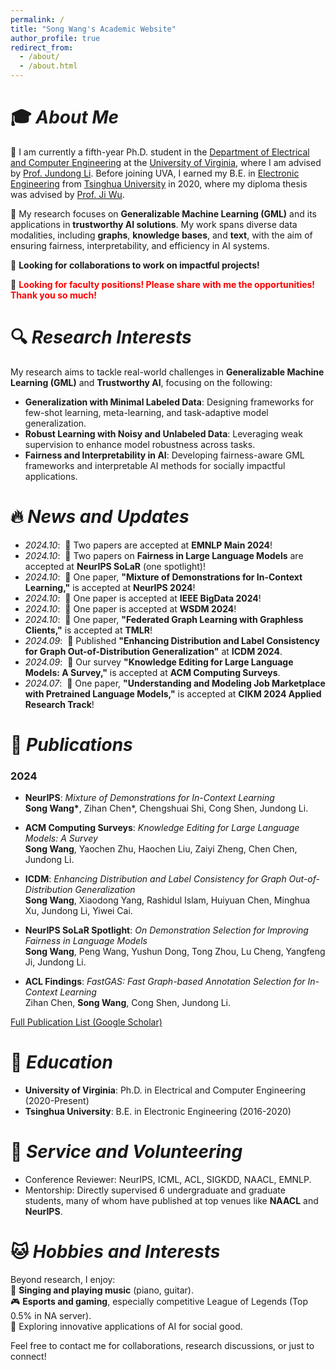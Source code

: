 ```yaml
---
permalink: /
title: "Song Wang's Academic Website"
author_profile: true
redirect_from: 
  - /about/
  - /about.html
---
```


# 🎓 _About Me_

🏫 I am currently a fifth-year Ph.D. student in the 
<a href="https://engineering.virginia.edu/department/electrical-and-computer-engineering" target="_blank">Department of Electrical and Computer Engineering</a> 
at the 
<a href="https://www.virginia.edu/" target="_blank">University of Virginia</a>, 
where I am advised by 
<a href="https://jundongli.github.io/" target="_blank">Prof. Jundong Li</a>. 
Before joining UVA, I earned my B.E. in 
<a href="https://www.ee.tsinghua.edu.cn/en/" target="_blank">Electronic Engineering</a> 
from 
<a href="https://www.tsinghua.edu.cn/en/" target="_blank">Tsinghua University</a> 
in 2020, where my diploma thesis was advised by 
<a href="https://www.ee.tsinghua.edu.cn/en/info/1064/1273.htm" target="_blank">Prof. Ji Wu</a>.


📝 My research focuses on **Generalizable Machine Learning (GML)** and its applications in **trustworthy AI solutions**. My work spans diverse data modalities, including **graphs**, **knowledge bases**, and **text**, with the aim of ensuring fairness, interpretability, and efficiency in AI systems.



🤝 **Looking for collaborations to work on impactful projects!**

💼 **<span style="color: red;"> Looking for faculty positions! Please share with me the opportunities! Thank you so much!</span>**

# 🔍 _Research Interests_

My research aims to tackle real-world challenges in **Generalizable Machine Learning (GML)** and **Trustworthy AI**, focusing on the following:

- **Generalization with Minimal Labeled Data**: Designing frameworks for few-shot learning, meta-learning, and task-adaptive model generalization.
- **Robust Learning with Noisy and Unlabeled Data**: Leveraging weak supervision to enhance model robustness across tasks.
- **Fairness and Interpretability in AI**: Developing fairness-aware GML frameworks and interpretable AI methods for socially impactful applications.

# 🔥 _News and Updates_
- *2024.10*: &nbsp;🎉 Two papers are accepted at **EMNLP Main 2024**!
- *2024.10*: &nbsp;🎉 Two papers on **Fairness in Large Language Models** are accepted at **NeurIPS SoLaR** (one spotlight)!
- *2024.10*: &nbsp;🎉 One paper, **"Mixture of Demonstrations for In-Context Learning,"** is accepted at **NeurIPS 2024**!
- *2024.10*: &nbsp;🎉 One paper is accepted at **IEEE BigData 2024**!
- *2024.10*: &nbsp;🎉 One paper is accepted at **WSDM 2024**!
- *2024.10*: &nbsp;🎉 One paper, **"Federated Graph Learning with Graphless Clients,"** is accepted at **TMLR**! 
- *2024.09*: &nbsp;🎉 Published **"Enhancing Distribution and Label Consistency for Graph Out-of-Distribution Generalization"** at **ICDM 2024**.
- *2024.09*: &nbsp;🎉 Our survey **"Knowledge Editing for Large Language Models: A Survey,"** is accepted at **ACM Computing Surveys**.
- *2024.07*: &nbsp;🎉 One paper, **"Understanding and Modeling Job Marketplace with Pretrained Language Models,"** is accepted at **CIKM 2024 Applied Research Track**!

# 📜 _Publications_

### **2024**
- **NeurIPS**: *Mixture of Demonstrations for In-Context Learning*  
  **Song Wang\***, Zihan Chen\*, Chengshuai Shi, Cong Shen, Jundong Li.  

- **ACM Computing Surveys**: *Knowledge Editing for Large Language Models: A Survey*  
  **Song Wang**, Yaochen Zhu, Haochen Liu, Zaiyi Zheng, Chen Chen, Jundong Li.  

- **ICDM**: *Enhancing Distribution and Label Consistency for Graph Out-of-Distribution Generalization*  
  **Song Wang**, Xiaodong Yang, Rashidul Islam, Huiyuan Chen, Minghua Xu, Jundong Li, Yiwei Cai.  

- **NeurIPS SoLaR Spotlight**: *On Demonstration Selection for Improving Fairness in Language Models*  
  **Song Wang**, Peng Wang, Yushun Dong, Tong Zhou, Lu Cheng, Yangfeng Ji, Jundong Li.  

- **ACL Findings**: *FastGAS: Fast Graph-based Annotation Selection for In-Context Learning*  
  Zihan Chen, **Song Wang**, Cong Shen, Jundong Li.  

[Full Publication List (Google Scholar)](https://scholar.google.com/citations?user=H_xgjeAAAAAJ&hl=en)

# 📖 _Education_

- **University of Virginia**: Ph.D. in Electrical and Computer Engineering (2020-Present)  
- **Tsinghua University**: B.E. in Electronic Engineering (2016-2020)  

# 💁 _Service and Volunteering_

- Conference Reviewer: NeurIPS, ICML, ACL, SIGKDD, NAACL, EMNLP.  
- Mentorship: Directly supervised 6 undergraduate and graduate students, many of whom have published at top venues like **NAACL** and **NeurIPS**.  

# 🐱 _Hobbies and Interests_
Beyond research, I enjoy:  
🎤 **Singing and playing music** (piano, guitar).  
🎮 **Esports and gaming**, especially competitive League of Legends (Top 0.5% in NA server).  
🌟 Exploring innovative applications of AI for social good.


Feel free to contact me for collaborations, research discussions, or just to connect!  
